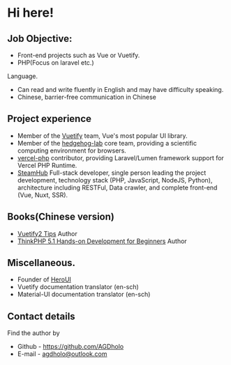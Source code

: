 # Hi here!

## Job Objective:   
* Front-end projects such as Vue or Vuetify.
* PHP(Focus on laravel etc.)

Language.
* Can read and write fluently in English and may have difficulty speaking.
* Chinese, barrier-free communication in Chinese

## Project experience

* Member of the [Vuetify](https://github.com/vuetifyjs/vuetify) team, Vue's most popular UI library.
* Member of the [hedgehog-lab](https://github.com/lidangzzz/hedgehog-lab) core team, providing a scientific computing environment for browsers.
* [vercel-php](https://github.com/juicyfx/vercel-php) contributor, providing Laravel/Lumen framework support for Vercel PHP Runtime.
* [SteamHub](https://github.com/InGaming) Full-stack developer, single person leading the project development, technology stack (PHP, JavaScript, NodeJS, Python), architecture including RESTFul, Data crawler, and complete front-end (Vue, Nuxt, SSR).

## Books(Chinese version)

* [Vuetify2 Tips](https://heroui.net/docs/vuetify2-tricks/introduction) Author
* [ThinkPHP 5.1 Hands-on Development for Beginners](https://heroui.net/docs/thinkphp5.1-primer/readme) Author

## Miscellaneous.

* Founder of [HeroUI](heroui.net)
* Vuetify documentation translator (en-sch)
* Material-UI documentation translator (en-sch)

## Contact details

Find the author by

* Github - https://github.com/AGDholo
* E-mail - agdholo@outlook.com
